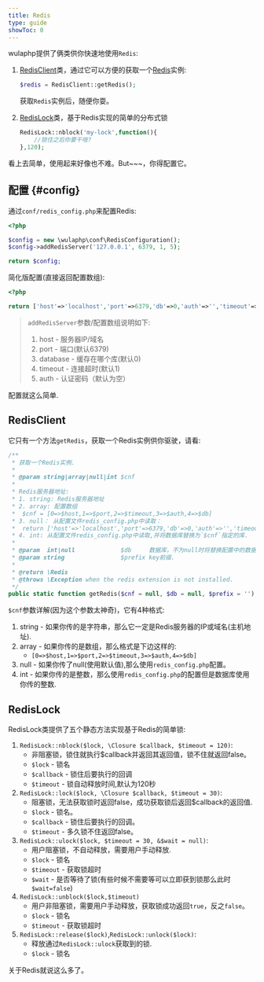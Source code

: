 ```yaml
---
title: Redis
type: guide
showToc: 0
---
```


wulaphp提供了俩类供你快速地使用`Redis`:

1. [RedisClient](https://github.com/ninggf/wulaphp/blob/master/wulaphp/util/RedisClient.php)类，通过它可以方便的获取一个[Redis](https://github.com/phpredis/phpredis/)实例:

    ```php
    $redis = RedisClient::getRedis();
    ```

    获取`Redis`实例后，随便你耍。
2. [RedisLock](https://github.com/ninggf/wulaphp/blob/master/wulaphp/util/RedisLock.php)类，基于Redis实现的简单的分布式锁

    ```php
    RedisLock::nblock('my-lock',function(){
        //锁住之后你要干啥?
    },120);
    ```

看上去简单，使用起来好像也不难。But~~~，你得配置它。

## 配置 {#config}

通过`conf/redis_config.php`来配置Redis:

```php
<?php

$config = new \wulaphp\conf\RedisConfiguration();
$config->addRedisServer('127.0.0.1', 6379, 1, 5);

return $config;
```

简化版配置(直接返回配置数组):

```php
<?php

return ['host'=>'localhost','port'=>6379,'db'=>0,'auth'=>'','timeout'=>5];
```

> `addRedisServer`参数/配置数组说明如下:
>
> 1. host - 服务器IP/域名
> 2. port - 端口(默认6379)
> 3. database - 缓存在哪个库(默认0)
> 4. timeout - 连接超时(默认1)
> 5. auth - 认证密码（默认为空）

配置就这么简单.

## RedisClient

它只有一个方法`getRedis`，获取一个Redis实例供你驱驶，请看:

```php
/**
 * 获取一个Redis实例.
 *
 * @param string|array|null|int $cnf
 *
 * Redis服务器地址:
 * 1. string: Redis服务器地址
 * 2. array: 配置数组
 *  $cnf = [0=>$host,1=>$port,2=>$timeout,3=>$auth,4=>$db]
 * 3. null： 从配置文件redis_config.php中读取：
 *  return ['host'=>'localhost','port'=>6379,'db'=>0,'auth'=>'','timeout'=>5]
 * 4. int: 从配置文件redis_config.php中读取,并将数据库替换为`$cnf`指定的库.
 *
 * @param  int|null             $db     数据库，不为null时将替换配置中的数据库
 * @param string                $prefix key前缀.
 *
 * @return \Redis
 * @throws \Exception when the redis extension is not installed.
 */
public static function getRedis($cnf = null, $db = null, $prefix = '') 
```

`$cnf`参数详解(因为这个参数太神奇)，它有4种格式:

1. string - 如果你传的是字符串，那么它一定是Redis服务器的IP或域名(主机地址).
2. array  - 如果你传的是数组，那么格式是下边这样的:
    * `[0=>$host,1=>$port,2=>$timeout,3=>$auth,4=>$db]`
3. null - 如果你传了null(使用默认值),那么使用`redis_config.php`配置。
4. int  - 如果你传的是整数，那么使用`redis_config.php`的配置但是数据库使用你传的整数.

## RedisLock

RedisLock类提供了五个静态方法实现基于Redis的简单锁:

1. `RedisLock::nblock($lock, \Closure $callback, $timeout = 120)`:
    * 非阻塞锁，锁住就执行$callback并返回其返回值，锁不住就返回false。
    * `$lock` - 锁名
    * `$callback` - 锁住后要执行的回调
    * `$timeout` - 锁自动释放时间,默认为120秒
2. `RedisLock::lock($lock, \Closure $callback, $timeout = 30)`:
    * 阻塞锁，无法获取锁时返回false，成功获取锁后返回$callback的返回值.
    * `$lock` - 锁名。
    * `$callback` - 锁住后要执行的回调。
    * `$timeout` - 多久锁不住返回false。
3. `RedisLock::ulock($lock, $timeout = 30, &$wait = null)`:
    * 用户阻塞锁，不自动释放，需要用户手动释放.
    * `$lock` - 锁名
    * `$timeout` - 获取锁超时
    * `$wait` - 是否等待了锁(有些时候不需要等可以立即获到锁那么此时`$wait=false`)
4. `RedisLock::unblock($lock,$timeout)`
    * 用户非阻塞锁，需要用户手动释放，获取锁成功返回`true`，反之`false`。
    * `$lock` - 锁名
    * `$timeout` - 获取锁超时
5. `RedisLock::release($lock)`,`RedisLock::unlock($lock)`:
    * 释放通过`RedisLock::ulock`获取到的锁.
    * `$lock` - 锁名

关于Redis就说这么多了。
